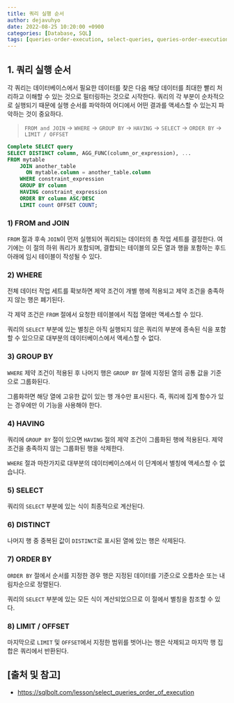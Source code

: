 ```yaml
---
title: 쿼리 실행 순서
author: dejavuhyo
date: 2022-08-25 10:20:00 +0900
categories: [Database, SQL]
tags: [queries-order-execution, select-queries, queries-order-execution, queries-order, 쿼리-실행-순서, 쿼리-순서, 실행-순서]
---
```


## 1. 쿼리 실행 순서
각 쿼리는 데이터베이스에서 필요한 데이터를 찾은 다음 해당 데이터를 최대한 빨리 처리하고 이해할 수 있는 것으로 필터링하는 것으로 시작한다. 쿼리의 각 부분이 순차적으로 실행되기 때문에 실행 순서를 파악하여 어디에서 어떤 결과를 액세스할 수 있는지 파악하는 것이 중요하다.

> `FROM and JOIN` → `WHERE` → `GROUP BY` → `HAVING` → `SELECT` → `ORDER BY` → `LIMIT / OFFSET`

```sql
Complete SELECT query
SELECT DISTINCT column, AGG_FUNC(column_or_expression), ...
FROM mytable
    JOIN another_table
      ON mytable.column = another_table.column
    WHERE constraint_expression
    GROUP BY column
    HAVING constraint_expression
    ORDER BY column ASC/DESC
    LIMIT count OFFSET COUNT;
```

### 1) FROM and JOIN
`FROM` 절과 후속 `JOIN`이 먼저 실행되어 쿼리되는 데이터의 총 작업 세트를 결정한다. 여기에는 이 절의 하위 쿼리가 포함되며, 결합되는 테이블의 모든 열과 행을 포함하는 후드 아래에 임시 테이블이 작성될 수 있다.

### 2) WHERE
전체 데이터 작업 세트를 확보하면 제약 조건이 개별 행에 적용되고 제약 조건을 충족하지 않는 행은 폐기된다.

각 제약 조건은 `FROM` 절에서 요청한 테이블에서 직접 열에만 액세스할 수 있다.

쿼리의 `SELECT` 부분에 있는 별칭은 아직 실행되지 않은 쿼리의 부분에 종속된 식을 포함할 수 있으므로 대부분의 데이터베이스에서 액세스할 수 없다.

### 3) GROUP BY
`WHERE` 제약 조건이 적용된 후 나머지 행은 `GROUP BY` 절에 지정된 열의 공통 값을 기준으로 그룹화된다.

그룹화하면 해당 열에 고유한 값이 있는 행 개수만 표시된다. 즉, 쿼리에 집계 함수가 있는 경우에만 이 기능을 사용해야 한다.

### 4) HAVING
쿼리에 `GROUP BY` 절이 있으면 `HAVING` 절의 제약 조건이 그룹화된 행에 적용된다. 제약 조건을 충족하지 않는 그룹화된 행을 삭제한다.

`WHERE` 절과 마찬가지로 대부분의 데이터베이스에서 이 단계에서 별칭에 액세스할 수 없습니다.

### 5) SELECT
쿼리의 `SELECT` 부분에 있는 식이 최종적으로 계산된다.

### 6) DISTINCT
나머지 행 중 중복된 값이 `DISTINCT`로 표시된 열에 있는 행은 삭제된다.

### 7) ORDER BY
`ORDER BY` 절에서 순서를 지정한 경우 행은 지정된 데이터를 기준으로 오름차순 또는 내림차순으로 정렬된다.

쿼리의 `SELECT` 부분에 있는 모든 식이 계산되었으므로 이 절에서 별칭을 참조할 수 있다.

### 8) LIMIT / OFFSET
마지막으로 `LIMIT` 및 `OFFSET`에서 지정한 범위를 벗어나는 행은 삭제되고 마지막 행 집합은 쿼리에서 반환된다.

## [출처 및 참고]
* <https://sqlbolt.com/lesson/select_queries_order_of_execution>

